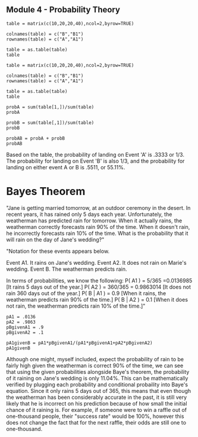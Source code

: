 ## Module 4 - Probability Theory

```
table = matrix(c(10,20,20,40),ncol=2,byrow=TRUE)

colnames(table) = c("B","B1")
rownames(table) = c("A","A1")

table = as.table(table)
table
```

```{r table, echo=TRUE}
table = matrix(c(10,20,20,40),ncol=2,byrow=TRUE)

colnames(table) = c("B","B1")
rownames(table) = c("A","A1")

table = as.table(table)
table
```

```{r probabilities, echo=TRUE}
probA = sum(table[1,])/sum(table)
probA

probB = sum(table[,1])/sum(table)
probB

probAB = probA + probB
probAB
```

Based on the table, the probability of landing on Event 'A' is .3333 or 1/3. The probability for landing on Event 'B' is also 1/3, and the probability for landing on either event A or B is .5511, or 55.11%.

# Bayes Theorem

"Jane is getting married tomorrow, at an outdoor ceremony in the desert. In recent years, it has rained only 5 days each year. Unfortunately, the weatherman has predicted rain for tomorrow. When it actually rains, the weatherman correctly forecasts rain 90% of the time. When it doesn't rain, he incorrectly forecasts rain 10% of the time. What is the probability that it will rain on the day of Jane's wedding?"

"Notation for these events appears below.

Event A1. It rains on Jane's wedding.
Event A2. It does not rain on Marie's wedding.
Event B. The weatherman predicts rain.

In terms of probabilities, we know the following:
P( A1 ) = 5/365 =0.0136985 [It rains 5 days out of the year.]
P( A2 ) = 360/365 = 0.9863014 [It does not rain 360 days out of the year.]
P( B | A1 ) = 0.9 [When it rains, the weatherman predicts rain 90% of the time.]
P( B | A2 ) = 0.1 [When it does not rain, the weatherman predicts rain 10% of the time.]"

```{r bayestheorem, echo=TRUE}
pA1 = .0136
pA2 = .9863
pBgivenA1 = .9
pBgivenA2 = .1

pA1givenB = pA1*pBgivenA1/(pA1*pBgivenA1+pA2*pBgivenA2)
pA1givenB
```
Although one might, myself included, expect the probability of rain to be fairly high given the weatherman is correct 90% of the time, we can see that using the given probabilities alongside Baye's theorem, the probability of it raining on Jane's wedding is only 11.04%. This can be mathematically verified by plugging each probability and conditional probaility into Baye's equation. Since it only rains 5 days out of 365, this means that even though the weatherman has been considerably accurate in the past, it is still very likely that he is incorrect on his prediction because of how small the initial chance of it raining is. For example, if someone were to win a raffle out of one-thousand people, their "success rate" would be 100%, however this does not change the fact that for the next raffle, their odds are still one to one-thousand. 

